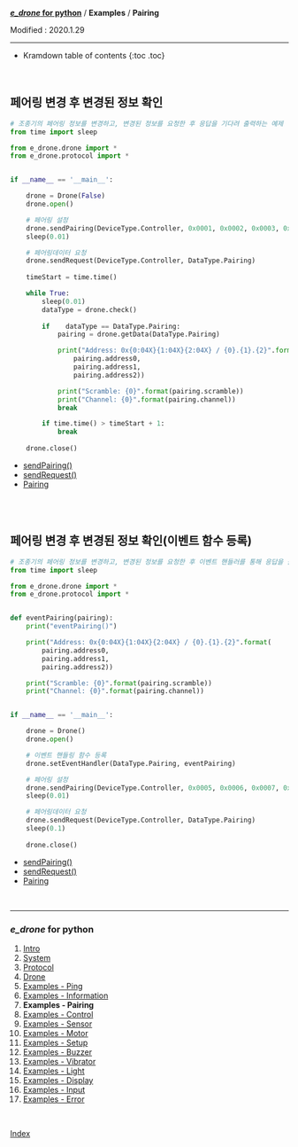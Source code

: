 **[*e_drone* for python](index.md)** / **Examples** / **Pairing**

Modified : 2020.1.29

---

* Kramdown table of contents
{:toc .toc}

<br>


<a name="Pairing"></a>
## 페어링 변경 후 변경된 정보 확인

```py
# 조종기의 페어링 정보를 변경하고, 변경된 정보를 요청한 후 응답을 기다려 출력하는 예제
from time import sleep

from e_drone.drone import *
from e_drone.protocol import *


if __name__ == '__main__':

    drone = Drone(False)
    drone.open()

    # 페어링 설정
    drone.sendPairing(DeviceType.Controller, 0x0001, 0x0002, 0x0003, 0x04, 0x05)
    sleep(0.01)

    # 페어링데이터 요청
    drone.sendRequest(DeviceType.Controller, DataType.Pairing)
    
    timeStart = time.time()

    while True:
        sleep(0.01)
        dataType = drone.check()
        
        if    dataType == DataType.Pairing:
            pairing = drone.getData(DataType.Pairing)

            print("Address: 0x{0:04X}{1:04X}{2:04X} / {0}.{1}.{2}".format(
                pairing.address0, 
                pairing.address1, 
                pairing.address2))

            print("Scramble: {0}".format(pairing.scramble))
            print("Channel: {0}".format(pairing.channel))
            break

        if time.time() > timeStart + 1:
            break
    
    drone.close()
```

- [sendPairing()](04_drone.md#sendPairing)
- [sendRequest()](04_drone.md#sendRequest)
- [Pairing](03_protocol.md#Pairing)



<br>
<br>


## 페어링 변경 후 변경된 정보 확인(이벤트 함수 등록)

```py
# 조종기의 페어링 정보를 변경하고, 변경된 정보를 요청한 후 이벤트 핸들러를 통해 응답을 출력하는 예제
from time import sleep

from e_drone.drone import *
from e_drone.protocol import *


def eventPairing(pairing):
    print("eventPairing()")

    print("Address: 0x{0:04X}{1:04X}{2:04X} / {0}.{1}.{2}".format(
        pairing.address0, 
        pairing.address1, 
        pairing.address2))

    print("Scramble: {0}".format(pairing.scramble))
    print("Channel: {0}".format(pairing.channel))


if __name__ == '__main__':

    drone = Drone()
    drone.open()

    # 이벤트 핸들링 함수 등록
    drone.setEventHandler(DataType.Pairing, eventPairing)

    # 페어링 설정
    drone.sendPairing(DeviceType.Controller, 0x0005, 0x0006, 0x0007, 0x08, 0x09)
    sleep(0.01)

    # 페어링데이터 요청
    drone.sendRequest(DeviceType.Controller, DataType.Pairing)
    sleep(0.1)
    
    drone.close()
```

- [sendPairing()](04_drone.md#sendPairing)
- [sendRequest()](04_drone.md#sendRequest)
- [Pairing](03_protocol.md#Pairing)


<br>


---

<h3><i>e_drone</i> for python</H3>

 1. [Intro](01_intro.md)
 2. [System](02_system.md)
 3. [Protocol](03_protocol.md)
 4. [Drone](04_drone.md)
 5. [Examples - Ping](examples_01_ping.md)
 6. [Examples - Information](examples_02_information.md)
 7. **Examples - Pairing**
 8. [Examples - Control](examples_04_control.md)
 9. [Examples - Sensor](examples_05_sensor.md)
10. [Examples - Motor](examples_06_motor.md)
11. [Examples - Setup](examples_07_setup.md)
12. [Examples - Buzzer](examples_08_buzzer.md)
13. [Examples - Vibrator](examples_09_vibrator.md)
14. [Examples - Light](examples_10_light.md)
15. [Examples - Display](examples_11_display.md)
16. [Examples - Input](examples_12_input.md)
17. [Examples - Error](examples_13_error.md)

<br>

[Index](index.md)
